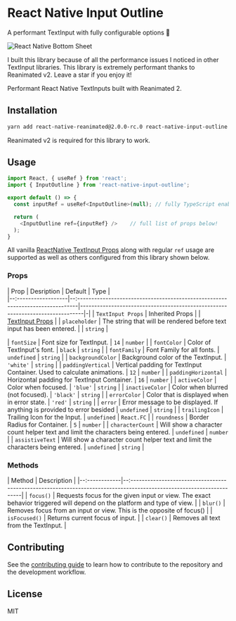 # React Native Input Outline

A performant TextInput with fully configurable options 🚀

![React Native Bottom Sheet](./mockup-1.gif)

I built this library because of all the performance issues I noticed in other TextInput libraries.
This library is extremely performant thanks to Reanimated v2. Leave a star if you enjoy it!

Performant React Native TextInputs built with Reanimated 2.

## Installation

```sh
yarn add react-native-reanimated@2.0.0-rc.0 react-native-input-outline
```

Reanimated v2 is required for this library to work.

## Usage

```js
import React, { useRef } from 'react';
import { InputOutline } from 'react-native-input-outline';

export default () => {
  const inputRef = useRef<InputOutline>(null); // fully TypeScript enabled

  return (
    <InputOutline ref={inputRef} />    // full list of props below!
  );
}
```

All vanilla [ReactNative TextInput Props](https://reactnative.dev/docs/textinput#props) along with regular `ref` usage are supported as well as others configured from this library shown below.

### Props

| Prop                | Desription                                                                      | Default     | Type     |                         
|--:------------------|--:------------------------------------------------------------------------------|-------------------------------------------------------------------------------|-|
| `TextInput Props`   | Inherited Props                                                                 |             | [TextInput Props](https://reactnative.dev/docs/textinput#props) |
| `placeholder`       | The string that will be rendered before text input has been entered.            |             | `string`                                                        |


| `fontSize`          | Font size for TextInput.                                                        | `14`        | `number`                                                        |
| `fontColor`         | Color of TextInput's font.                                                      | `black`     | `string`                                                        |
| `fontFamily`        | Font Family for all fonts.                                                      | `undefined` | `string`                                                        |
| `backgroundColor`   | Background color of the TextInput.                                              | `'white'`   | `string`                                                        |
| `paddingVertical`   | Vertical padding for TextInput Container. Used to calculate animations.         | `12`        | `number`                                                        |
| `paddingHorizontal` | Horizontal padding for TextInput Container.                                     | `16`        | `number`                                                        |
| `activeColor`       | Color when focused.                                                             | `'blue'`    | `string`                                                        |
| `inactiveColor`     | Color when blurred (not focused).                                               | `'black'`   | `string`                                                        |
| `errorColor`        | Color that is displayed when in error state.                                    | `'red'`     | `string`                                                        |
| `error`             | Error message to be displayed. If anything is provided to error besided         | `undefined` | `string`                                                        |
| `trailingIcon`      | Trailing Icon for the Input.                                                    | `undefined` | `React.FC`                                                      |
| `roundness`         | Border Radius for Container.                                                    | `5`         | `number`                                                        |
| `characterCount`    | Will show a character count helper text and limit the characters being entered. | `undefined` | `number`                                                        |
| `assistiveText`     | Will show a character count helper text and limit the characters being entered. | `undefined` | `string`                                                        |

### Methods

| Method        | Description                                                                                                            |
|--:------------|--:---------------------------------------------------------------------------------------------------------------------|
| `focus()`     | Requests focus for the given input or view. The exact behavior triggered will depend on the platform and type of view. |
| `blur()`      | Removes focus from an input or view. This is the opposite of focus()                                                   |
| `isFocused()` | Returns current focus of input.                                                                                        |
| `clear()`     | Removes all text from the TextInput.                                                                                   |

## Contributing

See the [contributing guide](CONTRIBUTING.md) to learn how to contribute to the repository and the development workflow.

## License

MIT
